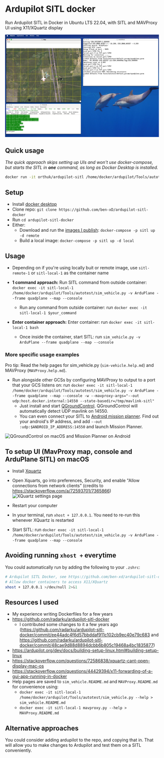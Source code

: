 # Ardupilot SITL docker

Run Ardupilot SITL in Docker in Ubuntu LTS 22.04, with SITL and MAVProxy UI using X11/XQuartz display

![Screenshot of macOS running XQuartz showing 3 windows: ArduPlane SITL, MavProxy Map and MavProxy console](images/xquartz.png)

## Quick usage

*The quick approach skips setting up UIs and won't use docker-compose, but starts the SITL in **one** command, as long as Docker Desktop is installed.*
```bash
docker run -it orthuk/ardupilot-sitl /home/docker/ardupilot/Tools/autotest/sim_vehicle.py -v ArduPlane --frame quadplane --map --console
```

## Setup

- Install [docker desktop](https://www.docker.com/products/docker-desktop/)
- Clone repo: `git clone https://github.com/ben-xD/ardupilot-sitl-docker`
- Run `cd ardupilot-sitl-docker`
- Either:
  - Download and run the [images I publish](https://hub.docker.com/r/orthuk/ardupilot-sitl): `docker-compose -p sitl up -d remote`
  - Build a local image: `docker-compose -p sitl up -d local`

## Usage

- Depending on if you're using locally buit or remote image, use `sitl-remote-1` or `sitl-local-1` as the container name

- **1 command approach:** Run SITL command from outside container: `docker exec -it sitl-local-1 /home/docker/ardupilot/Tools/autotest/sim_vehicle.py -v ArduPlane --frame quadplane --map --console`
  - Run any command from outside container: run `docker exec -it sitl-local-1 $your_command`
- **Enter container approach:** Enter container: run `docker exec -it sitl-local-1 bash`
  - Once inside the container, start SITL: run `sim_vehicle.py -v ArduPlane --frame quadplane --map --console`

### More specific usage examples

Pro tip: Read the help pages for sim_vehicle.py (`sim-vehicle.help.md`) and MAVProxy (`MAVProxy.help.md`).

- Run alongside other GCSs by configuring MAVProxy to output to a port that your GCS listens on: run `docker exec -it sitl-local-1 /home/docker/ardupilot/Tools/autotest/sim_vehicle.py -v ArduPlane --frame quadplane --map --console -w --mavproxy-args="--out udp:host.docker.internal:14550 --state-basedir=/tmp/mavlink-sitl"`
  - Just install and start [QGroundControl](http://qgroundcontrol.com/). QGroundControl will automatically detect UDP mavlink on 14550.
  - You can even connect your SITL to [Android mission planner](https://ardupilot.org/planner/docs/mission-planner-installation.html#mission-planner-on-android). Find out your android's IP address, and add `--out :udp:$ANDROID_IP_ADDRESS:14550` and launch Mission Planner.

![QGroundControl on macOS and Mission Planner on Android](./images/GCSs.png)

## To setup UI (MavProxy map, console and ArduPlane SITL) on macOS

- Install [Xquartz](https://www.xquartz.org/)
- Open Xquarts, go into preferences, Security, and enable  "Allow connections from network clients" (credits to https://stackoverflow.com/a/72593701/7365866)
![XQuartz settings page](https://i.stack.imgur.com/NYWcM.png)

- Restart your computer
- In your terminal, run `xhost + 127.0.0.1`. You need to re-run this whenever XQuartz is restarted
- Start SITL: run `docker exec -it sitl-local-1 /home/docker/ardupilot/Tools/autotest/sim_vehicle.py -v ArduPlane --frame quadplane --map --console`

## Avoiding running `xhost +` everytime

You could automatically run by adding the following to your `.zshrc`:
```bash
# Ardupilot SITL Docker, see https://github.com/ben-xd/ardupilot-sitl-docker
# Allow docker containers to access X11/XQuartz
xhost + 127.0.0.1 >/dev/null 2>&1
```

## Resources I used

- My experience writing Dockerfiles for a few years
- https://github.com/radarku/ardupilot-sitl-docker
  - I contributed some changes to it a few years ago (https://github.com/radarku/ardupilot-sitl-docker/commit/ee44adc4f6d57bbddaf911c102cb9ec40e79c683 and https://github.com/radarku/ardupilot-sitl-docker/commit/48cae9d88d8894dcbb6b805c19468a4bc1835877)
- https://ardupilot.org/dev/docs/building-setup-linux.html#building-setup-linux
- https://stackoverflow.com/questions/72586838/xquartz-cant-open-display-mac-os
- https://stackoverflow.com/questions/44429394/x11-forwarding-of-a-gui-app-running-in-docker
- Help pages are saved  to `sim_vehicle.README.md` and `MAVProxy.README.md` for convenience using:
  - `docker exec -it sitl-local-1 /home/docker/ardupilot/Tools/autotest/sim_vehicle.py --help > sim_vehicle.README.md`
  - `docker exec -it sitl-local-1 mavproxy.py --help > MAVProxy.README.md`

## Alternative approaches

You could consider adding ardupilot to the repo, and copying that in. That will allow you to make changes to Ardupilot and test them on a SITL conveniently.
